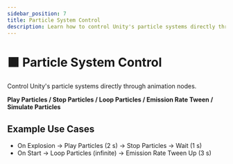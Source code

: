 ```yaml
---
sidebar_position: 7
title: Particle System Control
description: Learn how to control Unity's particle systems directly through animation nodes.
---
```


# 🟫 Particle System Control

Control Unity's particle systems directly through animation nodes.

**Play Particles / Stop Particles / Loop Particles / Emission Rate Tween / Simulate Particles**

## Example Use Cases
- On Explosion → Play Particles (2 s) → Stop Particles → Wait (1 s)
- On Start → Loop Particles (infinite) → Emission Rate Tween Up (3 s)

<!-- ![\1](\2) -->
